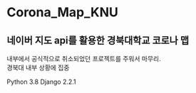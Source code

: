 # Corona_Map_KNU
## 네이버 지도 api를 활용한 경북대학교 코로나 맵

내부에서 공식적으로 취소되었던 프로젝트를 주워서 마무리.  
경북대 내부 상황에 집중

Python 3.8
Django 2.2.1

